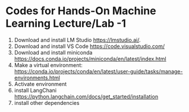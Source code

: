 # Codes for Hands-On Machine Learning Lecture/Lab -1



1.  Download and install LM Studio https://lmstudio.ai/.
2.  Download and install VS Code https://code.visualstudio.com/
3.  Download and install miniconda https://docs.conda.io/projects/miniconda/en/latest/index.html
4.  Make a virtual environment: https://conda.io/projects/conda/en/latest/user-guide/tasks/manage-environments.html
5.  Activate environment
6.  install LangChani https://python.langchain.com/docs/get_started/installation
7.  install other dependencies
